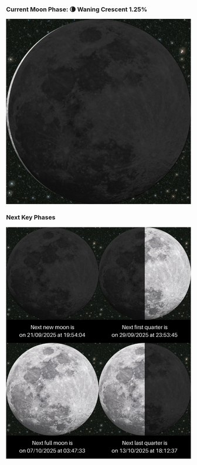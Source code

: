 ### Current Moon Phase: 🌘 Waning Crescent 1.25%
![Moon Phase](moonphase.png)
### Next Key Phases
![Gallery](gallery.png)